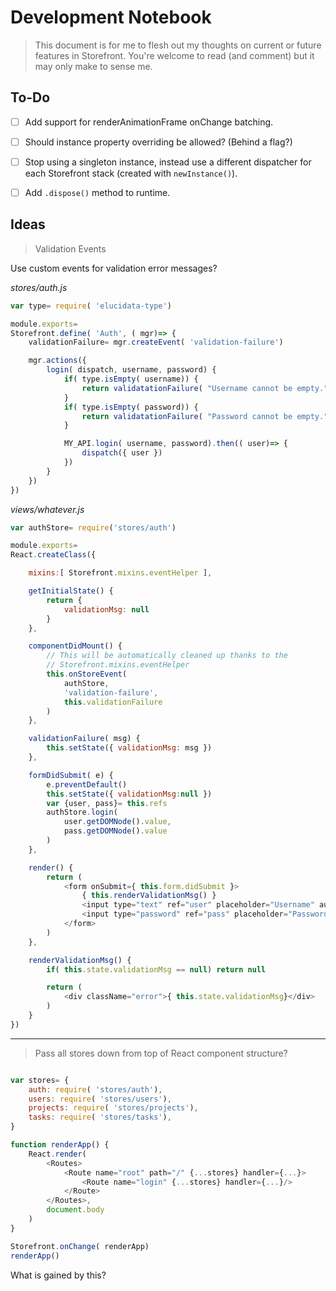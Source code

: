 # Development Notebook

> This document is for me to flesh out my thoughts on current or future features in Storefront. You're welcome to read (and comment) but it may only make to sense me.

## To-Do

- [ ] Add support for renderAnimationFrame onChange batching.
- [ ] Should instance property overriding be allowed? (Behind a flag?)
- [ ] Stop using a singleton instance, instead use a different dispatcher for each Storefront stack (created with `newInstance()`).
- [ ] Add `.dispose()` method to runtime.


## Ideas

> Validation Events

Use custom events for validation error messages?

_stores/auth.js_

```javascript
var type= require( 'elucidata-type')

module.exports=
Storefront.define( 'Auth', ( mgr)=> {
    validationFailure= mgr.createEvent( 'validation-failure')

    mgr.actions({
        login( dispatch, username, password) {
            if( type.isEmpty( username)) {
                return validatationFailure( "Username cannot be empty.")
            }
            if( type.isEmpty( password)) {
                return validatationFailure( "Password cannot be empty.")
            }

            MY_API.login( username, password).then(( user)=> {
                dispatch({ user })
            })
        }
    })
})
```

_views/whatever.js_

```javascript
var authStore= require('stores/auth')

module.exports=
React.createClass({

    mixins:[ Storefront.mixins.eventHelper ],

    getInitialState() {
        return {
            validationMsg: null
        }
    },

    componentDidMount() {
        // This will be automatically cleaned up thanks to the
        // Storefront.mixins.eventHelper
        this.onStoreEvent(
            authStore,
            'validation-failure',
            this.validationFailure
        )
    },

    validationFailure( msg) {
        this.setState({ validationMsg: msg })
    },

    formDidSubmit( e) {
        e.preventDefault()
        this.setState({ validationMsg:null })
        var {user, pass}= this.refs
        authStore.login(
            user.getDOMNode().value,
            pass.getDOMNode().value
        )
    },

    render() {
        return (
            <form onSubmit={ this.form.didSubmit }>
                { this.renderValidationMsg() }
                <input type="text" ref="user" placeholder="Username" autoFocus/>
                <input type="password" ref="pass" placeholder="Password" />
            </form>
        )
    },

    renderValidationMsg() {
        if( this.state.validationMsg == null) return null

        return (
            <div className="error">{ this.state.validationMsg}</div>
        )
    }
})
```

---

> Pass all stores down from top of React component structure?


```javascript

var stores= {
    auth: require( 'stores/auth'),
    users: require( 'stores/users'),
    projects: require( 'stores/projects'),
    tasks: require( 'stores/tasks'),
}

function renderApp() {
    React.render(
        <Routes>
            <Route name="root" path="/" {...stores} handler={...}>
                <Route name="login" {...stores} handler={...}/>
            </Route>
        </Routes>,
        document.body
    )
}

Storefront.onChange( renderApp)
renderApp()
```

What is gained by this?
